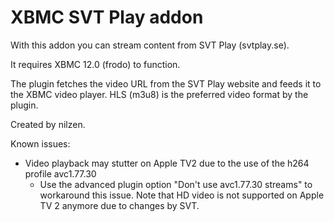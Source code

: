 XBMC SVT Play addon
===================

With this addon you can stream content from SVT Play (svtplay.se).

It requires XBMC 12.0 (frodo) to function.

The plugin fetches the video URL from the SVT Play website and feeds it to the XBMC video player. HLS (m3u8) is the preferred video format by the plugin.

Created by nilzen.

Known issues:

* Video playback may stutter on Apple TV2 due to the use of the h264 profile avc1.77.30
  * Use the advanced plugin option "Don't use avc1.77.30 streams" to workaround this issue. Note that HD video is not supported on Apple TV 2 anymore due to changes by SVT.
